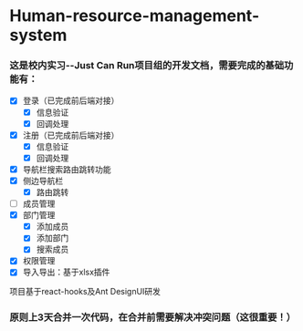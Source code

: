 # Human-resource-management-system

### 这是校内实习--Just Can Run项目组的开发文档，需要完成的基础功能有：

- [x] 登录（已完成前后端对接）
  - [x] 信息验证
  - [x] 回调处理
- [x] 注册（已完成前后端对接）
  - [x] 信息验证
  - [x] 回调处理
- [x] 导航栏搜索路由跳转功能
- [x] 侧边导航栏
  - [x] 路由跳转
- [ ] 成员管理
- [x] 部门管理
  - [x] 添加成员
  - [x] 添加部门
  - [x] 搜索成员
- [x] 权限管理
- [x] 导入导出：基于xlsx插件

项目基于react-hooks及Ant DesignUI研发

### 原则上3天合并一次代码，在合并前需要解决冲突问题（这很重要！）